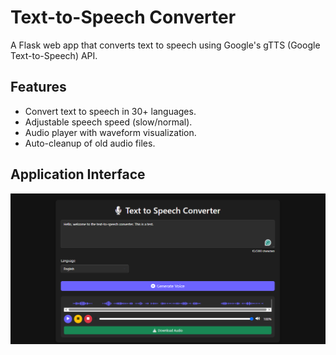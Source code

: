 # Text-to-Speech Converter

A Flask web app that converts text to speech using Google's gTTS (Google Text-to-Speech) API.

## Features
- Convert text to speech in 30+ languages.
- Adjustable speech speed (slow/normal).
- Audio player with waveform visualization.
- Auto-cleanup of old audio files.

## Application Interface


<img src="ui/ui.png" alt="Original Image" width="700">
